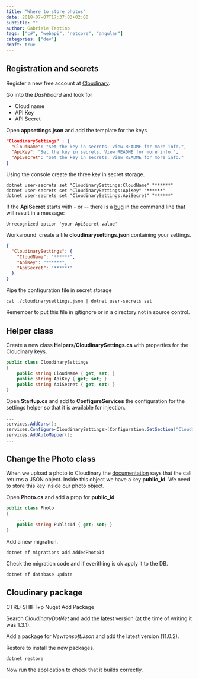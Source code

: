 ```yaml
---
title: "Where to store photos"
date: 2018-07-07T17:37:03+02:00
subtitle: ""
author: Gabriele Teotino
tags: ["c#", "webapi", "netcore", "angular"]
categories: ["dev"]
draft: true
---
```


<!--more-->

## Registration and secrets

Register a new free account at [Cloudinary](https://cloudinary.com/invites/lpov9zyyucivvxsnalc5/sqiocmogqhvi7zmjbmjs).

Go into the *Dashboard* and look for
- Cloud name
- API Key
- API Secret

Open **appsettings.json** and add the template for the keys

```json
"CloudinarySettings" : {
  "CloudName": "Set the key in secrets. View README for more info.",
  "ApiKey": "Set the key in secrets. View README for more info.",
  "ApiSecret": "Set the key in secrets. View README for more info."
}
```

Using the console create the three key in secret storage.

```shell
dotnet user-secrets set "CloudinarySettings:CloudName" "******"
dotnet user-secrets set "CloudinarySettings:ApiKey" "******"
dotnet user-secrets set "CloudinarySettings:ApiSecret" "******"
```

If the **ApiSecret** starts with *-* or *--* there is a [bug](https://github.com/aspnet/DotNetTools/issues/309) in the command line that will result in a message:

```
Unrecognized option 'your ApiSecret value'
```

Workaround: create a file **cloudinarysettings.json** containing your settings.

```json
{
  "CloudinarySettings": {
    "CloudName": "******",
    "ApiKey": "******",
    "ApiSecret": "******"
  }
}
```

Pipe the configuration file in secret storage

```shell
cat ./cloudinarysettings.json | dotnet user-secrets set
```

Remember to put this file in gitignore or in a directory not in source control.

## Helper class

Create a new class **Helpers/CloudinarySettings.cs** with properties for the Cloudinary keys.

```c#
public class CloudinarySettings
{
    public string CloudName { get; set; }
    public string ApiKey { get; set; }
    public string ApiSecret { get; set; }
}
```

Open **Startup.cs** and add to **ConfigureServices** the configuration for the settings helper so that it is available for injection.

```c#
...
services.AddCors();
services.Configure<CloudinarySettings>(Configuration.GetSection("CloudinarySettings"));
services.AddAutoMapper();
...
```

## Change the Photo class

When we upload a photo to Cloudinary the [documentation](https://cloudinary.com/documentation/dotnet_image_upload#server_side_upload) says that the call returns a JSON object. Inside this object we have a key **public_id**. We need to store this key inside our photo object.

Open **Photo.cs** and add a prop for **public_id**.

```c#
public class Photo
{
    ...
    public string PublicId { get; set; }
}
```

Add a new migration.

```shell
dotnet ef migrations add AddedPhotoId
```

Check the migration code and if everithing is ok apply it to the DB.

```shell
dotnet ef database update
```

## Cloudinary package

CTRL+SHIFT+p Nuget Add Package

Search *CloudinaryDotNet* and add the latest version (at the time of writing it was 1.3.1).

Add a package for *Newtonsoft.Json* and add the latest version (11.0.2).

Restore to install the new packages.

```shell
dotnet restore
```

Now run the application to check that it builds correctly.

